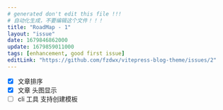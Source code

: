```yaml
---
# generated don't edit this file !!!
# 自动化生成，不要编辑这个文件！！！
title: "RoadMap - 1"
layout: "issue"
date: 1679846862000
update: 1679859011000
tags: [enhancement, good first issue]
editLink: "https://github.com/fzdwx/vitepress-blog-theme/issues/2"
---
```


- [x] 文章排序
- [x] 文章 头图显示
- [ ] cli 工具 支持创建模板
